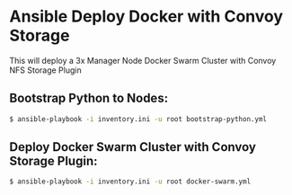 # Ansible Deploy Docker with Convoy Storage

This will deploy a 3x Manager Node Docker Swarm Cluster with Convoy NFS Storage Plugin

## Bootstrap Python to Nodes:

```bash
$ ansible-playbook -i inventory.ini -u root bootstrap-python.yml
```

## Deploy Docker Swarm Cluster with Convoy Storage Plugin:

```bash
$ ansible-playbook -i inventory.ini -u root docker-swarm.yml
```


